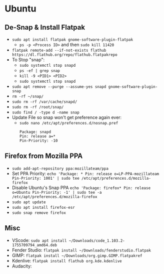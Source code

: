 
# Ubuntu

## De-Snap & Install Flatpak

- `sudo apt install flatpak gnome-software-plugin-flatpak`
  - `ps -p <Process ID>` and then `sudo kill 11420`
- `flatpak remote-add --if-not-exists flathub https://dl.flathub.org/repo/flathub.flatpakrepo`
- To Stop "snap":
  - `sudo systemctl stop snapd`
  - `ps -ef | grep snap`
  - `kill -9 <PID1> <PID2>`
  - `sudo systemctl stop snapd`
- `sudo apt remove --purge --assume-yes snapd gnome-software-plugin-snap`
- `rm -rf ~/snap/`
- `sudo rm -rf /var/cache/snapd/`
- `sudo rm -rf /root/snap/`
- `sudo find / -type d -name snap`
- Update File so snap won't get preference again ever:
  - `sudo nano /etc/apt/preferences.d/nosnap.pref`
    ```
    Package: snapd
    Pin: release a=*
    Pin-Priority: -10
    ```


## Firefox from Mozilla PPA

- `sudo add-apt-repository ppa:mozillateam/ppa`
- Set PPA Priority: `echo 'Package: * Pin: release o=LP-PPA-mozillateam Pin-Priority: 1001' | sudo tee /etc/apt/preferences.d/mozilla-firefox`
- Disable Ubuntu's Snap PPA `echo 'Package: firefox* Pin: release o=Ubuntu Pin-Priority: -1' | sudo tee -a /etc/apt/preferences.d/mozilla-firefox`
- `sudo apt update`
- `sudo apt install firefox-esr`
- `sudo snap remove firefox`


## Misc

- VScode: `sudo apt install ~/Downloads/code_1.103.2-1755709794_amd64.deb`
- Fender Studio: `flatpak install ~/Downloads/fenderstudio.flatpak`
- GIMP: `flatpak install ~/Downloads/org.gimp.GIMP.flatpakref`
- Kdenlive: `flatpak install flathub org.kde.kdenlive`
- Audacity: 
